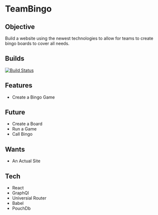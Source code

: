 # TeamBingo
## Objective
Build a website using the newest technologies to allow for teams to create bingo boards to cover all needs.

## Builds
[![Build Status](https://travis-ci.org/HappyBandit/TeamBingo.svg?branch=master)](https://travis-ci.org/HappyBandit/TeamBingo)

## Features
* Create a Bingo Game

## Future
* Create a Board
* Run a Game
* Call Bingo

## Wants
* An Actual Site

## Tech
* React
* GraphQl
* Universial Router
* Babel
* PouchDb
